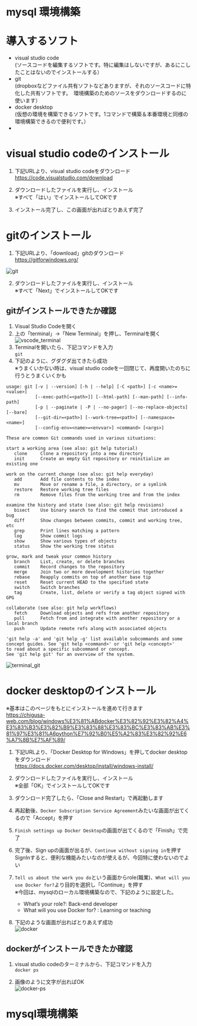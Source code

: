 # mysql 環境構築

# 導入するソフト
 - visual studio code  
 (ソースコードを編集するソフトです。特に編集はしないですが、あるにこしたことはないのでインストールする）
 - git  
   (dropboxなどファイル共有ソフトなどありますが、それのソースコードに特化した共有ソフトです。　環境構築のためのソースをダウンロードするのに使います）
 - docker desktop  
  (仮想の環境を構築できるソフトです。1コマンドで構築＆本番環境と同様の環境構築できるので便利です。）
 - 

# visual studio codeのインストール

1. 下記URLより、visual studio codeをダウンロード  
https://code.visualstudio.com/download

2. ダウンロードしたファイルを実行し、インストール  
※すべて「はい」でインストールしてOKです

3. インストール完了し、この画面が出ればとりあえず完了

# gitのインストール

1. 下記URLより、「download」gitのダウンロード  
https://gitforwindows.org/

  ![git](https://github.com/aokimakoto0322/docker-mysql/assets/43976208/c8835bf1-e951-41f4-85d9-eeb359820521)

2. ダウンロードしたファイルを実行し、インストール  
※すべて「Next」でインストールしてOKです

## gitがインストールできたか確認
1. Visual Studio Codeを開く
2. 上の「terminal」→「New Terminal」を押し、Terminalを開く  
![vscode_terminal](https://github.com/aokimakoto0322/docker-mysql/assets/43976208/1c5a1ff1-e5e5-4be6-8daf-e5e1afec77a9)
3. Terminalを開いたら、下記コマンドを入力  
`git`
4. 下記のように、グダグダ出てきたら成功  
※うまくいかない時は、visual studio codeを一回閉じて、再度開いたのちに行うとうまくいくかも
```
usage: git [-v | --version] [-h | --help] [-C <path>] [-c <name>=<value>]     
           [--exec-path[=<path>]] [--html-path] [--man-path] [--info-path]    
           [-p | --paginate | -P | --no-pager] [--no-replace-objects] [--bare]
           [--git-dir=<path>] [--work-tree=<path>] [--namespace=<name>]       
           [--config-env=<name>=<envvar>] <command> [<args>]

These are common Git commands used in various situations:

start a working area (see also: git help tutorial)
   clone     Clone a repository into a new directory
   init      Create an empty Git repository or reinitialize an existing one   

work on the current change (see also: git help everyday)
   add       Add file contents to the index
   mv        Move or rename a file, a directory, or a symlink
   restore   Restore working tree files
   rm        Remove files from the working tree and from the index

examine the history and state (see also: git help revisions)
   bisect    Use binary search to find the commit that introduced a bug
   diff      Show changes between commits, commit and working tree, etc
   grep      Print lines matching a pattern
   log       Show commit logs
   show      Show various types of objects
   status    Show the working tree status

grow, mark and tweak your common history
   branch    List, create, or delete branches
   commit    Record changes to the repository
   merge     Join two or more development histories together
   rebase    Reapply commits on top of another base tip
   reset     Reset current HEAD to the specified state
   switch    Switch branches
   tag       Create, list, delete or verify a tag object signed with GPG

collaborate (see also: git help workflows)
   fetch     Download objects and refs from another repository
   pull      Fetch from and integrate with another repository or a local branch
   push      Update remote refs along with associated objects

'git help -a' and 'git help -g' list available subcommands and some
concept guides. See 'git help <command>' or 'git help <concept>'
to read about a specific subcommand or concept.
See 'git help git' for an overview of the system.
```
![terminal_git](https://github.com/aokimakoto0322/docker-mysql/assets/43976208/fa651299-2ed2-4bbe-956b-ec960f9296dd)

# docker desktopのインストール
※基本はこのページをもとにインストールを進めて行きます  
https://chigusa-web.com/blog/windows%E3%81%ABdocker%E3%82%92%E3%82%A4%E3%83%B3%E3%82%B9%E3%83%88%E3%83%BC%E3%83%AB%E3%81%97%E3%81%A6python%E7%92%B0%E5%A2%83%E3%82%92%E6%A7%8B%E7%AF%89/

1. 下記URLより、「Docker Desktop for Windows」を押してdocker desktopをダウンロード  
https://docs.docker.com/desktop/install/windows-install/  

2. ダウンロードしたファイルを実行し、インストール  
※全部「OK」でインストールしてOKです

3. ダウンロード完了したら、「Close and Restart」で再起動します

4. 再起動後、`Docker Subscription Service Agreement`みたいな画面が出てくるので「Accept」を押す

5. `Finish settings up Docker Desktop`の画面が出てくるので「Finish」で完了

6. 完了後、Sign upの画面が出るが、`Continue without signing in`を押す  
SignInすると、便利な機能みたいなのが使えるが、今回特に使わないのでよい

7. `Tell us about the work you do`という画面からrole(職業)、`What will you use Docker for?`より目的を選択し「Continue」を押す  
※今回は、mysqlのローカル環境構築なので、下記のように設定した。
   - What’s your role?: Back-end developer
   - What will you use Docker for? : Learning or teaching  

8. 下記のような画面が出ればとりあえず成功  
![docker](https://github.com/aokimakoto0322/docker-mysql/assets/43976208/83779629-68ee-4769-a84d-d2b2d1eca929)

## dockerがインストールできたか確認  
1. visual studio codeのターミナルから、下記コマンドを入力  
`docker ps`

2. 画像のように文字が出ればOK  
![docker-ps](https://github.com/aokimakoto0322/docker-mysql/assets/43976208/3744fa2b-8133-4390-a6ca-e791a2f74313)

# mysql環境構築